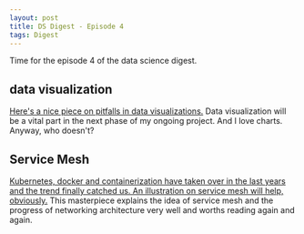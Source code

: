 ```yaml
---
layout: post
title: DS Digest - Episode 4
tags: Digest
---
```


Time for the episode 4 of the data science digest.

## data visualization

[Here's a nice piece on pitfalls in data visualizations.](https://medium.economist.com/mistakes-weve-drawn-a-few-8cdd8a42d368) Data visualization will be a vital part in the next phase of my ongoing project. And I love charts. Anyway, who doesn't?

## Service Mesh

[Kubernetes, docker and containerization have taken over in the last years and the trend finally catched us. An illustration on service mesh will help, obviously.](https://philcalcado.com/2017/08/03/pattern_service_mesh.html) This masterpiece explains the idea of service mesh and the progress of networking architecture very well and worths reading again and again.

